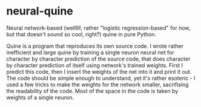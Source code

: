 # neural-quine
Neural network-based (wellllll, rather "logistic regression-based" for now, but that doesn't sound so cool, right?) quine in pure Python.

Quine is a program that reproduces its own source code. I wrote rather inefficient and large quine by training a single neuron neural net for character by character prediction of the source code, that does character by character prediction of itself using network's trained weights. First I predict this code, then I insert the weights of the net into it and print it out.
The code should be simple enough to understand, yet it's rather esoteric - I used a few tricks to make the weights for the network smaller, sacrifising the readability of the code. Most of the space in the code is taken by weights of a single neuron.
